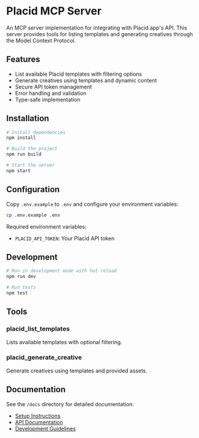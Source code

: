# Placid MCP Server

An MCP server implementation for integrating with Placid.app's API. This server provides tools for listing templates and generating creatives through the Model Context Protocol.

## Features

- List available Placid templates with filtering options
- Generate creatives using templates and dynamic content
- Secure API token management
- Error handling and validation
- Type-safe implementation

## Installation

```bash
# Install dependencies
npm install

# Build the project
npm run build

# Start the server
npm start
```

## Configuration

Copy `.env.example` to `.env` and configure your environment variables:

```bash
cp .env.example .env
```

Required environment variables:
- `PLACID_API_TOKEN`: Your Placid API token

## Development

```bash
# Run in development mode with hot reload
npm run dev

# Run tests
npm test
```

## Tools

### placid_list_templates
Lists available templates with optional filtering.

### placid_generate_creative
Generate creatives using templates and provided assets.

## Documentation

See the `/docs` directory for detailed documentation:
- [Setup Instructions](docs/SETUP.md)
- [API Documentation](docs/API.md)
- [Development Guidelines](docs/DEVELOPMENT.md)